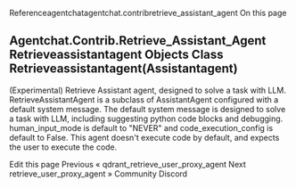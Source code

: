 Referenceagentchatagentchat.contribretrieve_assistant_agent On this page

## Agentchat.Contrib.Retrieve_Assistant_Agent Retrieveassistantagent Objects Class Retrieveassistantagent(Assistantagent)

(Experimental) Retrieve Assistant agent, designed to solve a task with LLM. RetrieveAssistantAgent is a subclass of AssistantAgent configured with a default system message. The default system message is designed to solve a task with LLM, including suggesting python code blocks and debugging. human_input_mode is default to "NEVER" and code_execution_config is default to False. This agent doesn't execute code by default, and expects the user to execute the code.

Edit this page Previous « qdrant_retrieve_user_proxy_agent Next retrieve_user_proxy_agent »
Community Discord